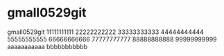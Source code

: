 # gmall0529git
gmall0529git
11111111111
22222222222
33333333333
44444444444
55555555555
66666666666
77777777777
88888888888
99999999999
aaaaaaaaaaa
bbbbbbbbbbb
